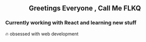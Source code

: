  ## <p align="center">Greetings Everyone , Call Me FLKQ</p>

### Currently working with React and learning new stuff 

🔥 obsessed with web development







